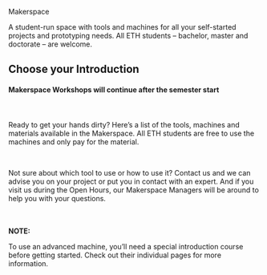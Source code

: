 Makerspace

A student-run space with tools and machines for all your self-started projects and prototyping needs. All ETH students – bachelor, master and doctorate – are welcome.

<a name="introductions"></a><a name="MachineIntroductions"></a>

<h2 class="align-center"><strong>Choose your Introduction</strong></h2>





#### Makerspace Workshops will continue after the semester start

<p class="align-center"><br/><br/>Ready to get your hands dirty? Here’s a list of the tools, machines and materials available in the Makerspace. All ETH students are free to use the machines and only pay for the material.</p>

<p class="align-center"><br/></p>

<p class="align-center"> Not sure about which tool to use or how to use it? Contact us and we can advise you on your project or put you in contact with an expert. And if you visit us during the Open Hours, our Makerspace Managers will be around to help you with your questions.</p>

<p class="align-center"> </p>

<p class="align-center"><strong><br/><br/>NOTE: </strong><strong><br/></strong></p>

<p class="align-center">To use an advanced machine, you’ll need a special introduction course before getting started. Check out their individual pages for more information.</p>



